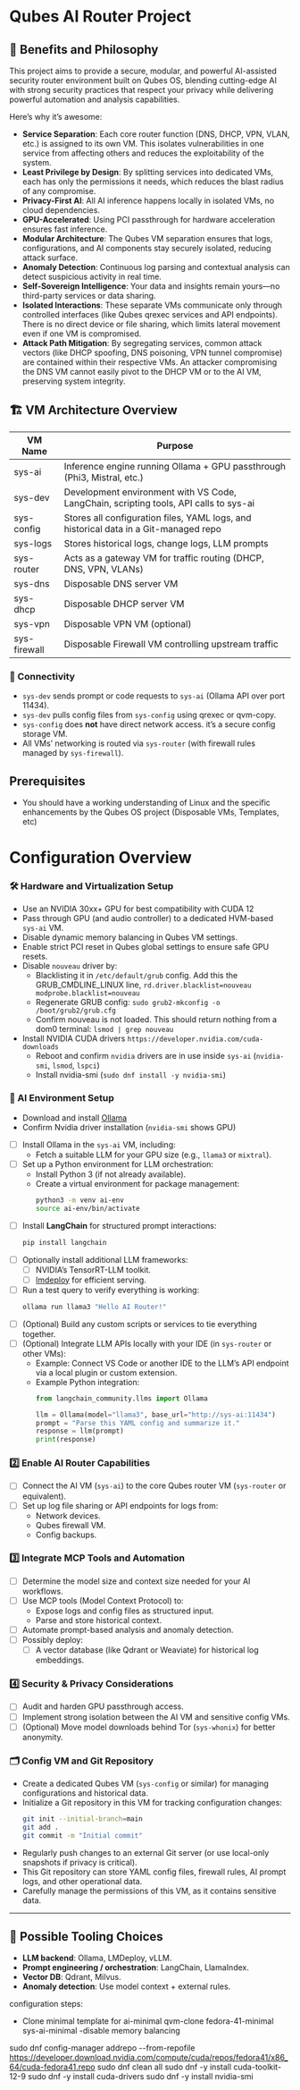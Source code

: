 # Qubes AI Router Project

## 🌟 Benefits and Philosophy

This project aims to provide a secure, modular, and powerful AI-assisted security router environment built on Qubes OS, blending cutting-edge AI with strong security practices that respect your privacy while delivering powerful automation and analysis capabilities. 

Here’s why it’s awesome:

- **Service Separation**: Each core router function (DNS, DHCP, VPN, VLAN, etc.) is assigned to its own VM. This isolates vulnerabilities in one service from affecting others and reduces the exploitability of the system.
- **Least Privilege by Design**: By splitting services into dedicated VMs, each has only the permissions it needs, which reduces the blast radius of any compromise.
- **Privacy-First AI**: All AI inference happens locally in isolated VMs, no cloud dependencies.
- **GPU-Accelerated**: Using PCI passthrough for hardware acceleration ensures fast inference.
- **Modular Architecture**: The Qubes VM separation ensures that logs, configurations, and AI components stay securely isolated, reducing attack surface.
- **Anomaly Detection**: Continuous log parsing and contextual analysis can detect suspicious activity in real time.
- **Self-Sovereign Intelligence**: Your data and insights remain yours—no third-party services or data sharing.
- **Isolated Interactions**: These separate VMs communicate only through controlled interfaces (like Qubes qrexec services and API endpoints). There is no direct device or file sharing, which limits lateral movement even if one VM is compromised.
- **Attack Path Mitigation**: By segregating services, common attack vectors (like DHCP spoofing, DNS poisoning, VPN tunnel compromise) are contained within their respective VMs. An attacker compromising the DNS VM cannot easily pivot to the DHCP VM or to the AI VM, preserving system integrity.

## 🏗️ VM Architecture Overview

| VM Name    | Purpose                                    
|------------|--------------------------------------------
| sys-ai     | Inference engine running Ollama + GPU passthrough (Phi3, Mistral, etc.)
| sys-dev    | Development environment with VS Code, LangChain, scripting tools, API calls to sys-ai
| sys-config | Stores all configuration files, YAML logs, and historical data in a Git-managed repo
| sys-logs   | Stores historical logs, change logs, LLM prompts
| sys-router | Acts as a gateway VM for traffic routing (DHCP, DNS, VPN, VLANs)
| sys-dns    | Disposable DNS server VM
| sys-dhcp   | Disposable DHCP server VM
| sys-vpn     | Disposable VPN VM (optional)
| sys-firewall| Disposable Firewall VM controlling upstream traffic

### 🧩 Connectivity
- `sys-dev` sends prompt or code requests to `sys-ai` (Ollama API over port 11434).
- `sys-dev` pulls config files from `sys-config` using qrexec or qvm-copy.
- `sys-config` does **not** have direct network access. it’s a secure config storage VM.
- All VMs’ networking is routed via `sys-router` (with firewall rules managed by `sys-firewall`).

## Prerequisites
- You should have a working understanding of Linux and the specific enhancements by the Qubes OS project (Disposable VMs, Templates, etc) 

# Configuration Overview

### 🛠️ Hardware and Virtualization Setup
- Use an NVIDIA 30xx+ GPU for best compatibility with CUDA 12
- Pass through GPU (and audio controller) to a dedicated HVM-based `sys-ai` VM.
- Disable dynamic memory balancing in Qubes VM settings.
- Enable strict PCI reset in Qubes global settings to ensure safe GPU resets.
- Disable `nouveau` driver by:
  - Blacklisting it in `/etc/default/grub` config. Add this the GRUB_CMDLINE_LINUX line, `rd.driver.blacklist=nouveau modprobe.blacklist=nouveau`
  - Regenerate GRUB config: `sudo grub2-mkconfig -o /boot/grub2/grub.cfg`
  - Confirm nouveau is not loaded. This should return nothing from a dom0 terminal: `lsmod | grep nouveau`
- Install NVIDIA CUDA drivers `https://developer.nvidia.com/cuda-downloads`
  - Reboot and confirm `nvidia` drivers are in use inside `sys-ai` (`nvidia-smi`, `lsmod`, `lspci`)
  - Install nvidia-smi (`sudo dnf install -y nvidia-smi`)

### 🧰 AI Environment Setup
- Download and install [Ollama](https://ollama.ai)
- Confirm Nvidia driver installation (`nvidia-smi` shows GPU)
- [ ] Install Ollama in the `sys-ai` VM, including:
  - Fetch a suitable LLM for your GPU size (e.g., `llama3` or `mixtral`).
- [ ] Set up a Python environment for LLM orchestration:
  - Install Python 3 (if not already available).
  - Create a virtual environment for package management:
    ```bash
    python3 -m venv ai-env
    source ai-env/bin/activate
    ```
- [ ] Install **LangChain** for structured prompt interactions:
  ```bash
  pip install langchain
  ```
- [ ] Optionally install additional LLM frameworks:
  - [ ] NVIDIA’s TensorRT-LLM toolkit.
  - [ ] [lmdeploy](https://github.com/InternLM/lmdeploy) for efficient serving.
- [ ] Run a test query to verify everything is working:
  ```bash
  ollama run llama3 "Hello AI Router!"
  ```
- [ ] (Optional) Build any custom scripts or services to tie everything together.
- [ ] (Optional) Integrate LLM APIs locally with your IDE (in `sys-router` or other VMs):
  - Example: Connect VS Code or another IDE to the LLM’s API endpoint via a local plugin or custom extension.
  - Example Python integration:
    ```python
    from langchain_community.llms import Ollama

    llm = Ollama(model="llama3", base_url="http://sys-ai:11434")
    prompt = "Parse this YAML config and summarize it."
    response = llm(prompt)
    print(response)
    ```

### 2️⃣ Enable AI Router Capabilities
- [ ] Connect the AI VM (`sys-ai`) to the core Qubes router VM (`sys-router` or equivalent).
- [ ] Set up log file sharing or API endpoints for logs from:
  - Network devices.
  - Qubes firewall VM.
  - Config backups.

### 3️⃣ Integrate MCP Tools and Automation
- [ ] Determine the model size and context size needed for your AI workflows.
- [ ] Use MCP tools (Model Context Protocol) to:
  - Expose logs and config files as structured input.
  - Parse and store historical context.
- [ ] Automate prompt-based analysis and anomaly detection.
- [ ] Possibly deploy:
  - [ ] A vector database (like Qdrant or Weaviate) for historical log embeddings.

### 4️⃣ Security & Privacy Considerations
- [ ] Audit and harden GPU passthrough access.
- [ ] Implement strong isolation between the AI VM and sensitive config VMs.
- [ ] (Optional) Move model downloads behind Tor (`sys-whonix`) for better anonymity.

### 🗂️ Config VM and Git Repository
- Create a dedicated Qubes VM (`sys-config` or similar) for managing configurations and historical data.
- Initialize a Git repository in this VM for tracking configuration changes:
  ```bash
  git init --initial-branch=main
  git add .
  git commit -m "Initial commit"
  ```
- Regularly push changes to an external Git server (or use local-only snapshots if privacy is critical).
- This Git repository can store YAML config files, firewall rules, AI prompt logs, and other operational data.
- Carefully manage the permissions of this VM, as it contains sensitive data.

---

## 🧩 Possible Tooling Choices

- **LLM backend**: Ollama, LMDeploy, vLLM.
- **Prompt engineering / orchestration**: LangChain, LlamaIndex.
- **Vector DB**: Qdrant, Milvus.
- **Anomaly detection**: Use model context + external rules.

configuration steps:

- Clone minimal template for ai-minimal
qvm-clone fedora-41-minimal sys-ai-minimal
-disable memory balancing

sudo dnf config-manager addrepo --from-repofile https://developer.download.nvidia.com/compute/cuda/repos/fedora41/x86_64/cuda-fedora41.repo
sudo dnf clean all
sudo dnf -y install cuda-toolkit-12-9
sudo dnf -y install cuda-drivers
sudo dnf -y install nvidia-smi